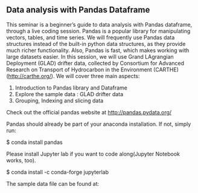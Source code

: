 ## Data analysis with Pandas Dataframe
This seminar is a beginner’s guide to data analysis with Pandas dataframe, through a live coding session. Pandas is a popular library for manipulating vectors, tables, and time series. We will frequently use Pandas data structures instead of the built-in python data structures, as they provide much richer functionality. Also, Pandas is fast, which makes working with large datasets easier.  In this session, we will use Grand LAgrangian Deployment (GLAD) drifter data, collected by Consortium for Advanced Research on Transport of Hydrocarbon in the Environment (CARTHE)(http://carthe.org/). We will cover three main aspects:
1. Introduction to Pandas library and Dataframe 
2. Explore the sample data : GLAD drifter data
3. Grouping, Indexing and slicing data

Check out the official pandas website at http://pandas.pydata.org/

Pandas should already be part of your anaconda installation. If not, simply run:

$ conda install pandas

Please install Jupyter lab if you want to code along(Jupyter Notebook works, too). 

$ conda install -c conda-forge jupyterlab

The sample data file can be found at: 
